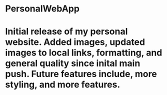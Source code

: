 # PersonalWebApp

# Initial release of my personal website. Added images, updated images to local links, formatting, and general quality since inital main push. Future features include, more styling, and more features. 